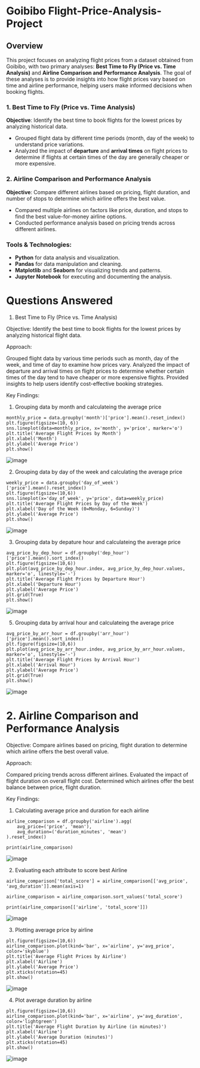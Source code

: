 # Goibibo Flight-Price-Analysis-Project


## Overview

This project focuses on analyzing flight prices from a dataset obtained from Goibibo, with two primary analyses: **Best Time to Fly (Price vs. Time Analysis)** and **Airline Comparison and Performance Analysis**. The goal of these analyses is to provide insights into how flight prices vary based on time and airline performance, helping users make informed decisions when booking flights.

### 1. Best Time to Fly (Price vs. Time Analysis)
**Objective**: Identify the best time to book flights for the lowest prices by analyzing historical data.
- Grouped flight data by different time periods (month, day of the week) to understand price variations.
- Analyzed the impact of **departure** and **arrival times** on flight prices to determine if flights at certain times of the day are generally cheaper or more expensive.

### 2. Airline Comparison and Performance Analysis
**Objective**: Compare different airlines based on pricing, flight duration, and number of stops to determine which airline offers the best value.
- Compared multiple airlines on factors like price, duration, and stops to find the best value-for-money airline options.
- Conducted performance analysis based on pricing trends across different airlines.

### Tools & Technologies:
- **Python** for data analysis and visualization.
- **Pandas** for data manipulation and cleaning.
- **Matplotlib** and **Seaborn** for visualizing trends and patterns.
- **Jupyter Notebook** for executing and documenting the analysis.
  
# Questions Answered
1. Best Time to Fly (Price vs. Time Analysis)

Objective: Identify the best time to book flights for the lowest prices by analyzing historical flight data.

Approach:

Grouped flight data by various time periods such as month, day of the week, and time of day to examine how prices vary.
Analyzed the impact of departure and arrival times on flight prices to determine whether certain times of the day tend to have cheaper or more expensive flights.
Provided insights to help users identify cost-effective booking strategies.

Key Findings:
1. Grouping data by month and calculateing the average price
```
monthly_price = data.groupby('month')['price'].mean().reset_index()
plt.figure(figsize=(10, 6))
sns.lineplot(data=monthly_price, x='month', y='price', marker='o')
plt.title('Average Flight Prices by Month')
plt.xlabel('Month')
plt.ylabel('Average Price')
plt.show()
```

![image](https://github.com/user-attachments/assets/196a3344-2536-458d-bf51-b2ca49098072)

2. Grouping data by day of the week and calculating the average price
```
weekly_price = data.groupby('day_of_week')['price'].mean().reset_index()
plt.figure(figsize=(10,6))
sns.lineplot(x='day_of_week', y='price', data=weekly_price)
plt.title('Average Flight Prices by Day of the Week')
plt.xlabel('Day of the Week (0=Monday, 6=Sunday)')
plt.ylabel('Average Price')
plt.show()
```
![image](https://github.com/user-attachments/assets/c3e8d80d-8a90-4fa2-9e30-e4e723e79ae3)

3. Grouping data by depature hour and calculateing the average price
```
avg_price_by_dep_hour = df.groupby('dep_hour')['price'].mean().sort_index()
plt.figure(figsize=(10,6))
plt.plot(avg_price_by_dep_hour.index, avg_price_by_dep_hour.values, marker='o', linestyle='-')
plt.title('Average Flight Prices by Departure Hour')
plt.xlabel('Departure Hour')
plt.ylabel('Average Price')
plt.grid(True)
plt.show()
```
![image](https://github.com/user-attachments/assets/5a878a20-2929-4a29-8f1b-595c7aa91046)

5. Grouping data by arrival hour and calculateing the average price
```
avg_price_by_arr_hour = df.groupby('arr_hour')['price'].mean().sort_index()
plt.figure(figsize=(10,6))
plt.plot(avg_price_by_arr_hour.index, avg_price_by_arr_hour.values, marker='o', linestyle='-')
plt.title('Average Flight Prices by Arrival Hour')
plt.xlabel('Arrival Hour')
plt.ylabel('Average Price')
plt.grid(True)
plt.show()
```
![image](https://github.com/user-attachments/assets/43b55fd6-3504-4cc7-97e5-fa3b25744885)

# 2. Airline Comparison and Performance Analysis

Objective: Compare airlines based on pricing, flight duration to determine which airline offers the best overall value.

Approach:

Compared pricing trends across different airlines.
Evaluated the impact of flight duration on overall flight cost.
Determined which airlines offer the best balance between price, flight duration.

Key Findings: 
1. Calculating average price and duration for each airline
```
airline_comparison = df.groupby('airline').agg(
    avg_price=('price', 'mean'),
    avg_duration=('duration_minutes', 'mean')
).reset_index()

print(airline_comparison)
```
![image](https://github.com/user-attachments/assets/ca6ff15e-29a4-4225-8ec6-c2e6ef4646e4)

2. Evaluating each attribute to score best Airline
```
airline_comparison['total_score'] = airline_comparison[['avg_price', 'avg_duration']].mean(axis=1)

airline_comparison = airline_comparison.sort_values('total_score')

print(airline_comparison[['airline', 'total_score']])
```
![image](https://github.com/user-attachments/assets/12d0a54e-9769-4b87-89e8-7b0cea2acc66)

3. Plotting average price by airline
```
plt.figure(figsize=(10,6))
airline_comparison.plot(kind='bar', x='airline', y='avg_price', color='skyblue')
plt.title('Average Flight Prices by Airline')
plt.xlabel('Airline')
plt.ylabel('Average Price')
plt.xticks(rotation=45)
plt.show()
```
![image](https://github.com/user-attachments/assets/8b4fb0d0-dcd4-4d4f-a569-5aee423d706a)

4. Plot average duration by airline
```
plt.figure(figsize=(10,6))
airline_comparison.plot(kind='bar', x='airline', y='avg_duration', color='lightgreen')
plt.title('Average Flight Duration by Airline (in minutes)')
plt.xlabel('Airline')
plt.ylabel('Average Duration (minutes)')
plt.xticks(rotation=45)
plt.show()
```
![image](https://github.com/user-attachments/assets/3486e489-112a-40b1-a24a-e265c0daa1f5)


